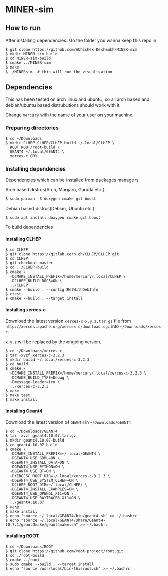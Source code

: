 # MINER-sim

## How to run

After installing dependencies.
Go the folder you wanna keep this repo in

```
$ git clone https://github.com/Abhishek-Deshmukh/MINER-sim
$ mkdir MINER-sim-build
$ cd MINER-sim-build
$ cmake ../MINER-sim
$ make
$ ./MINERsim  # this will run the visualisation
```

## Dependencies

This has been tested on arch linux and ubuntu, so all arch based and
debian/ubuntu based distrubutions should work with it.

Change `mercury` with the name of your user on your machine.

### Preparing directories

```
$ cd ~/Downloads
$ mkdir CLHEP CLHEP/CLHEP-build ~/.local/CLHEP \
  ROOT ROOT/root-build \
  GEANT4 ~/.local/GEANT4 \
  xerces-c CRY
```

### Installing dependencies

Dependencies which can be installed from packages managers

Arch based distros(Arch, Manjaro, Garuda etc.):

```
$ sudo pacman -S doxygen cmake git boost
```

Debian based distros(Debian, Ubuntu etc.):

```
$ sudo apt install doxygen cmake git boost
```

To build dependencies

#### Installing CLHEP

```
$ cd CLHEP
$ git clone https://gitlab.cern.ch/CLHEP/CLHEP.git
$ cd CLHEP
$ git checkout master
$ cd ../CLHEP-build
$ cmake \
  -DCMAKE_INSTALL_PREFIX=/home/mercury/.local/CLHEP \
  -DCLHEP_BUILD_DOCS=ON \
  ../CLHEP
$ cmake --build . --config RelWithDebInfo
$ ctest
$ cmake --build . --target install
```

#### Installing xerces-c

Download the latest version `xerces-c-x.y.z.tar.gz` file from `http://xerces.apache.org/xerces-c/download.cgi` into `~/Downloads/xerces-c`.

`x.y.z` will be replaced by the ongoing version.

```
$ cd ~/Downloads/xerces-c
$ tar -xvzf xerces-c-3.2.3
$ mkdir build ~/.local/xerces-c-3.2.3
$ cd build
$ cmake \
  -DCMAKE_INSTALL_PREFIX=/home/mercury/.local/xerces-c-3.2.3 \
  -DCMAKE_BUILD_TYPE=Debug \
  -Dmessage-loader=icu \
  ../xerces-c-3.2.3
$ make
$ make test
$ make install
```

#### Installing Geant4

Download the latest version of `GEANT4` in `~/Downloads/GEANT4`

```
$ cd ~/Downloads/GEANT4
$ tar -xvzf geant4.10.07.tar.gz
$ mkdir geant4.10.07-build
$ cd geant4.10.07-build
$ cmake \
  -DCMAKE_INSTALL_PREFIX=~/.local/GEANT4 \
  -DGEANT4_USE_GDML=ON \
  -DGEANT4_INSTALL_DATA=ON \
  -DGEANT4_USE_PYTHON=ON \
  -DGEANT4_USE_QT=ON \
  -DXERCESC_ROOT_DIR=~/.local/xerces-c-3.2.3 \
  -DGEANT4_USE_SYSTEM_CLHEP=ON \
  -DCLHEP_ROOT_DIR=~/.local/CLHEP/ \
  -DGEANT4_INSTALL_EXAMPLES=ON \
  -DGEANT4_USE_OPENGL_X11=ON \
  -DGEANT4_USE_RAYTRACER_X11=ON \
  ../geant4.10.07
$ make
$ make install
$ echo "source ~/.local/GEANT4/bin/geant4.sh" >> ~/.bashrc
$ echo "source ~/.local/GEANT4/share/Geant4-10.7.1/geant4make/geant4make.sh" >> ~/.bashrc
```

#### Installing ROOT

```
$ cd ~/Downloads/ROOT
$ git clone https://github.com/root-project/root.git
$ cd ./root-build
$ cmake ../root
$ sudo cmake --build . --target install
$ echo "source /usr/local/bin/thisroot.sh" >> ~/.bashrc
```
